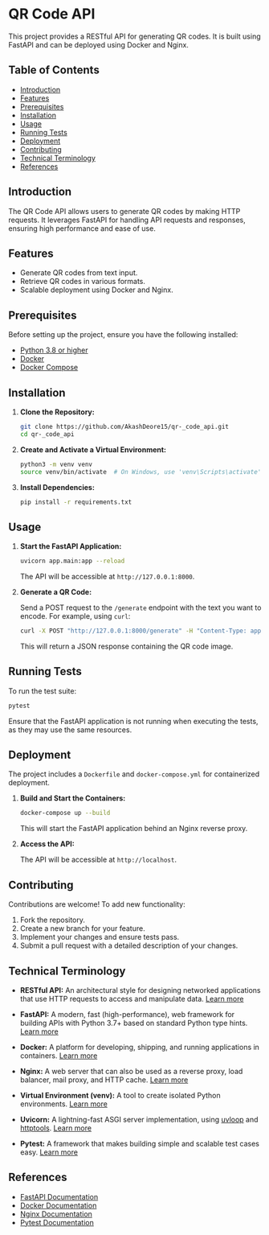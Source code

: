 # QR Code API

This project provides a RESTful API for generating QR codes. It is built using FastAPI and can be deployed using Docker and Nginx.

## Table of Contents

- [Introduction](#introduction)
- [Features](#features)
- [Prerequisites](#prerequisites)
- [Installation](#installation)
- [Usage](#usage)
- [Running Tests](#running-tests)
- [Deployment](#deployment)
- [Contributing](#contributing)
- [Technical Terminology](#technical-terminology)
- [References](#references)

## Introduction

The QR Code API allows users to generate QR codes by making HTTP requests. It leverages FastAPI for handling API requests and responses, ensuring high performance and ease of use.

## Features

- Generate QR codes from text input.
- Retrieve QR codes in various formats.
- Scalable deployment using Docker and Nginx.

## Prerequisites

Before setting up the project, ensure you have the following installed:

- [Python 3.8 or higher](https://www.python.org/downloads/)
- [Docker](https://docs.docker.com/get-docker/)
- [Docker Compose](https://docs.docker.com/compose/install/)

## Installation

1. **Clone the Repository:**

   ```bash
   git clone https://github.com/AkashDeore15/qr-_code_api.git
   cd qr-_code_api
   ```

2. **Create and Activate a Virtual Environment:**

   ```bash
   python3 -m venv venv
   source venv/bin/activate  # On Windows, use 'venv\Scripts\activate'
   ```

3. **Install Dependencies:**

   ```bash
   pip install -r requirements.txt
   ```

## Usage

1. **Start the FastAPI Application:**

   ```bash
   uvicorn app.main:app --reload
   ```

   The API will be accessible at `http://127.0.0.1:8000`.

2. **Generate a QR Code:**

   Send a POST request to the `/generate` endpoint with the text you want to encode. For example, using `curl`:

   ```bash
   curl -X POST "http://127.0.0.1:8000/generate" -H "Content-Type: application/json" -d '{"text": "Hello, World!"}'
   ```

   This will return a JSON response containing the QR code image.

## Running Tests

To run the test suite:

```bash
pytest
```

Ensure that the FastAPI application is not running when executing the tests, as they may use the same resources.

## Deployment

The project includes a `Dockerfile` and `docker-compose.yml` for containerized deployment.

1. **Build and Start the Containers:**

   ```bash
   docker-compose up --build
   ```

   This will start the FastAPI application behind an Nginx reverse proxy.

2. **Access the API:**

   The API will be accessible at `http://localhost`.

## Contributing

Contributions are welcome! To add new functionality:

1. Fork the repository.
2. Create a new branch for your feature.
3. Implement your changes and ensure tests pass.
4. Submit a pull request with a detailed description of your changes.

## Technical Terminology

- **RESTful API:** An architectural style for designing networked applications that use HTTP requests to access and manipulate data. [Learn more](https://restfulapi.net/)

- **FastAPI:** A modern, fast (high-performance), web framework for building APIs with Python 3.7+ based on standard Python type hints. [Learn more](https://fastapi.tiangolo.com/)

- **Docker:** A platform for developing, shipping, and running applications in containers. [Learn more](https://www.docker.com/)

- **Nginx:** A web server that can also be used as a reverse proxy, load balancer, mail proxy, and HTTP cache. [Learn more](https://www.nginx.com/)

- **Virtual Environment (venv):** A tool to create isolated Python environments. [Learn more](https://docs.python.org/3/library/venv.html)

- **Uvicorn:** A lightning-fast ASGI server implementation, using [uvloop](https://github.com/MagicStack/uvloop) and [httptools](https://github.com/MagicStack/httptools). [Learn more](https://www.uvicorn.org/)

- **Pytest:** A framework that makes building simple and scalable test cases easy. [Learn more](https://docs.pytest.org/en/latest/)

## References

- [FastAPI Documentation](https://fastapi.tiangolo.com/)
- [Docker Documentation](https://docs.docker.com/)
- [Nginx Documentation](https://nginx.org/en/docs/)
- [Pytest Documentation](https://docs.pytest.org/en/latest/)


